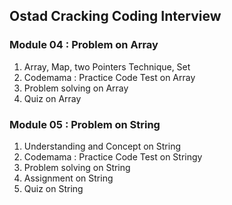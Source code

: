 ## Ostad Cracking Coding Interview 
### Module 04 : Problem on Array
<ol>
  <li>Array, Map, two Pointers Technique, Set</li>
  <li>Codemama : Practice Code Test on Array</li>
  <li>Problem solving on Array</li>
  <Li>Quiz on Array</Li>  
</ol>

### Module 05 : Problem on String
<ol>
  <li>Understanding and Concept on String</li>  
  <li>Codemama : Practice Code Test on Stringy</li>
  <li>Problem solving on String</li>
  <li>Assignment on String</li>
  <li>Quiz on String</li>
</ol>




  
